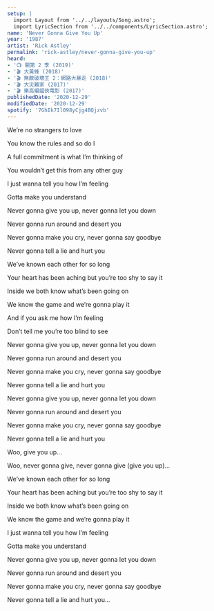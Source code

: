 ```yaml
---
setup: |
  import Layout from '../../layouts/Song.astro';
  import LyricSection from '../../components/LyricSection.astro';
name: 'Never Gonna Give You Up'
year: '1987'
artist: 'Rick Astley'
permalink: 'rick-astley/never-gonna-give-you-up'
heard:
- '📺 闇第 2 季 (2019)'
- '🎬 大黃蜂 (2018)'
- '🎬 無敵破壞王 2：網路大暴走 (2018)'
- '🎬 大災難家 (2017)'
- '🎬 樂高蝙蝠俠電影 (2017)'
publishedDate: '2020-12-29'
modifiedDate: '2020-12-29'
spotify: '7GhIk7Il098yCjg4BQjzvb'
---
```


<LyricSection>

We&rsquo;re no strangers to love

You know the rules and so do I

A full commitment is what I&rsquo;m thinking of

You wouldn&rsquo;t get this from any other guy

I just wanna tell you how I&rsquo;m feeling

Gotta make you understand

</LyricSection>

<LyricSection>

Never gonna give you up, never gonna let you down

Never gonna run around and desert you

Never gonna make you cry, never gonna say goodbye

Never gonna tell a lie and hurt you

</LyricSection>

<LyricSection>

We&rsquo;ve known each other for so long

Your heart has been aching but you&rsquo;re too shy to say it

Inside we both know what&rsquo;s been going on

We know the game and we&rsquo;re gonna play it

And if you ask me how I&rsquo;m feeling

Don&rsquo;t tell me you&rsquo;re too blind to see

</LyricSection>

<LyricSection>

Never gonna give you up, never gonna let you down

Never gonna run around and desert you

Never gonna make you cry, never gonna say goodbye

Never gonna tell a lie and hurt you

</LyricSection>

<LyricSection>

Never gonna give you up, never gonna let you down

Never gonna run around and desert you

Never gonna make you cry, never gonna say goodbye

Never gonna tell a lie and hurt you

Woo, give you up...

Woo, never gonna give, never gonna give (give you up)...

</LyricSection>

<LyricSection>

We&rsquo;ve known each other for so long

Your heart has been aching but you&rsquo;re too shy to say it

Inside we both know what&rsquo;s been going on

We know the game and we&rsquo;re gonna play it


I just wanna tell you how I&rsquo;m feeling

Gotta make you understand

</LyricSection>

<LyricSection>

Never gonna give you up, never gonna let you down

Never gonna run around and desert you

Never gonna make you cry, never gonna say goodbye

Never gonna tell a lie and hurt you...

</LyricSection>
